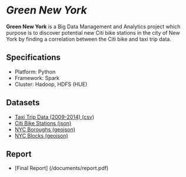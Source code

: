 # *Green New York*

**Green New York** is a Big Data Management and Analytics project which purpose is to discover potential new Citi bike stations in the city of New York by finding a correlation between the Citi bike and taxi trip data.


## Specifications

* Platform: Python
* Framework: Spark
* Cluster: Hadoop, HDFS (HUE)

## Datasets

* [Taxi Trip Data (2009-2014) (csv)](http://www.nyc.gov/html/tlc/html/about/trip_record_data.shtml)
* [Citi Bike Stations (json)](https://feeds.citibikenyc.com/stations/stations.json)
* [NYC Boroughs (geojson)](/code/boroughs.geojson)
* [NYC Blocks (geojson)](/code/block-groups-polygons.geojson)

## Report
* [Final Report] (/documents/report.pdf)
